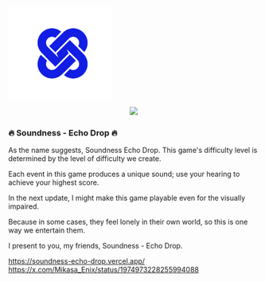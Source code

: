 ![Soundness](logo.png)
<p align="center">
  <img src="https://imgur.com/o0pXYsZ" />
</p>

### 🔥 Soundness - Echo Drop 🔥 
As the name suggests, Soundness Echo Drop.
This game's difficulty level is determined by the level of difficulty we create.

Each event in this game produces a unique sound; use your hearing to achieve your highest score.

In the next update, I might make this game playable even for the visually impaired.

Because in some cases, they feel lonely in their own world, so this is one way we entertain them.

I present to you, my friends, Soundness - Echo Drop.

https://soundness-echo-drop.vercel.app/
https://x.com/Mikasa_Enix/status/1974973228255994088
